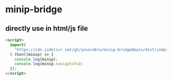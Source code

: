 # minip-bridge

## directly use in html/js file

```html
<script>
  import(
    "https://cdn.jsdelivr.net/gh/yosorable/minip-bridge@main/dist/index.mjs"
  ).then((minip) => {
    console.log(minip);
    console.log(minip.navigateTo);
  });
</script>
```
